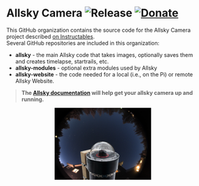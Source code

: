 # Allsky Camera ![Release](https://img.shields.io/badge/Version-v2023.05.01_04-green.svg) [![Donate](https://img.shields.io/badge/Donate-PayPal-green.svg)](https://www.paypal.com/cgi-bin/webscr?cmd=_s-xclick&hosted_button_id=MEBU2KN75G2NG&source=url)

This GitHub organization contains the source code for the Allsky Camera project described [on Instructables](http://www.instructables.com/id/Wireless-All-Sky-Camera/).
&nbsp;  
Several GitHub repositories are included in this organization:
*  **allsky** - the main Allsky code that takes images, optionally saves them and creates timelapse, startrails, etc.
*  **allsky-modules** - optional extra modules used by Allsky
*  **allsky-website** - the code needed for a local (i.e., on the Pi) or remote Allsky Website.

> **The [Allsky documentation](https://htmlpreview.github.io/?https://raw.githubusercontent.com/AllskyTeam/allsky/master/html/documentation/index.html) will help get your allsky camera up and running.**

<p align="center">
<img src="https://github.com/AllskyTeam/allsky/blob/master/assets/allsky_camera.png" width="50%" title="Example of an allsky camera">
</p>
